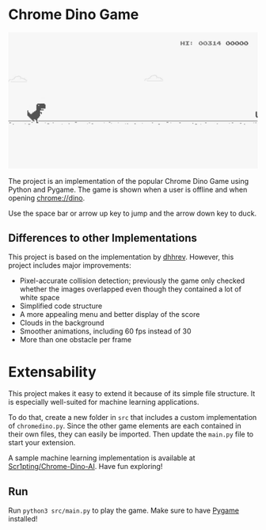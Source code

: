 # Chrome Dino Game

![GIF Showing Gameplay](resources/gameplay.gif)

The project is an implementation of the popular Chrome Dino Game using 
Python and Pygame. The game is shown when a user is offline and when opening [chrome://dino](chrome://dino).

Use the space bar or arrow up key to jump and the arrow down key to duck.


## Differences to other Implementations

This project is based on the implementation by [dhhrev](https://github.com/dhhruv/Chrome-Dino-Runner).
However, this project includes major improvements:

- Pixel-accurate collision detection; previously the game only checked
  whether the images overlapped even though they contained a lot of
  white space
- Simplified code structure
- A more appealing menu and better display of the score
- Clouds in the background
- Smoother animations, including 60 fps instead of 30
- More than one obstacle per frame


# Extensability

This project makes it easy to extend it because of its simple file
structure. It is especially well-suited for machine learning
applications.

To do that, create a new folder in `src` that includes a custom
implementation of `chromedino.py`. Since the other game elements are
each contained in their own files, they can easily be imported. Then
update the `main.py` file to start your extension.

A sample machine learning implementation is available at [Scr1pting/Chrome-Dino-AI](https://github.com/Scr1pting/Chrome-Dino-AI).
Have fun exploring!


## Run

Run `python3 src/main.py` to play the game.
Make sure to have [Pygame](https://www.pygame.org/docs/) installed!
